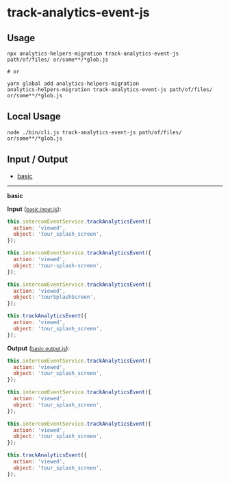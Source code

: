 # track-analytics-event-js


## Usage

```
npx analytics-helpers-migration track-analytics-event-js path/of/files/ or/some**/*glob.js

# or

yarn global add analytics-helpers-migration
analytics-helpers-migration track-analytics-event-js path/of/files/ or/some**/*glob.js
```

## Local Usage
```
node ./bin/cli.js track-analytics-event-js path/of/files/ or/some**/*glob.js
```

## Input / Output

<!--FIXTURES_TOC_START-->
* [basic](#basic)
<!--FIXTURES_TOC_END-->

<!--FIXTURES_CONTENT_START-->
---
<a id="basic">**basic**</a>

**Input** (<small>[basic.input.js](transforms/track-analytics-event-js/__testfixtures__/basic.input.js)</small>):
```js
this.intercomEventService.trackAnalyticsEvent({
  action: 'viewed',
  object: 'tour_splash_screen',
});

this.intercomEventService.trackAnalyticsEvent({
  action: 'viewed',
  object: 'tour-splash-screen',
});

this.intercomEventService.trackAnalyticsEvent({
  action: 'viewed',
  object: 'tourSplashScreen',
});

this.trackAnalyticsEvent({
  action: 'viewed',
  object: 'tour_splash_screen',
});

```

**Output** (<small>[basic.output.js](transforms/track-analytics-event-js/__testfixtures__/basic.output.js)</small>):
```js
this.intercomEventService.trackAnalyticsEvent({
  action: 'viewed',
  object: 'tour_splash_screen',
});

this.intercomEventService.trackAnalyticsEvent({
  action: 'viewed',
  object: 'tour_splash_screen',
});

this.intercomEventService.trackAnalyticsEvent({
  action: 'viewed',
  object: 'tour_splash_screen',
});

this.trackAnalyticsEvent({
  action: 'viewed',
  object: 'tour_splash_screen',
});

```
<!--FIXTURES_CONTENT_END-->